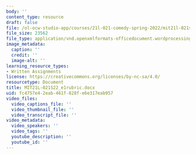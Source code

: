 ```yaml
---
body: ''
content_type: resource
draft: false
file: /ol-ocw-studio-app/courses/21l-021-comedy-spring-2022/mit21l-021s22_e1rubric.docx
file_size: 23562
file_type: application/vnd.openxmlformats-officedocument.wordprocessingml.document
image_metadata:
  caption: ''
  credit: ''
  image-alt: ''
learning_resource_types:
- Written Assignments
license: https://creativecommons.org/licenses/by-nc-sa/4.0/
resourcetype: Document
title: MIT21L-021S22_e1rubric.docx
uid: fc4757e4-2eab-461f-828f-e6e317eab957
video_files:
  video_captions_file: ''
  video_thumbnail_file: ''
  video_transcript_file: ''
video_metadata:
  video_speakers: ''
  video_tags: ''
  youtube_description: ''
  youtube_id: ''
---
```

